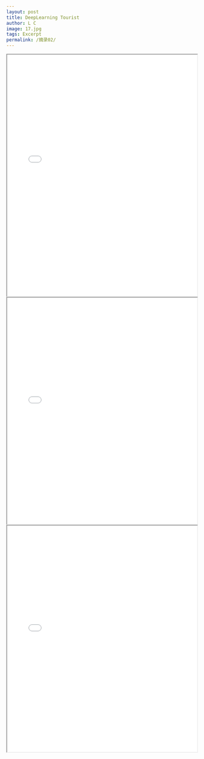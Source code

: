 ```yaml
---
layout: post
title: DeepLearning Tourist
author: L C
image: 17.jpg
tags: Excerpt
permalink: /摘录02/
---
```



<iframe src="/vedio/Caravan - a_hisa听蛙纯音乐网.mp3" autostart loop style="display:none"></iframe>  

<center>
<iframe src="/vedio/Neural Networks and Deep Learning.pdf" width="100%" height=640 type="application/pdf">
<object data="/vedio/Neural Networks and Deep Learning.pdf" width="100%" height=600 type="application/pdf"></object>
</iframe>
<br>
<center>
<iframe src="/vedio/Coursera 1.pdf" width="100%" height=600 type="application/pdf">
<object data="/vedio/Coursera 1.pdf" width="100%" height=600 type="application/pdf"></object>
</iframe>
<br>
<center>
<iframe src="/vedio/Coursera 2.pdf" width="100%" height=600 type="application/pdf">
<object data="/vedio/Coursera 2.pdf" width="100%" height=600 type="application/pdf"></object>
</iframe>

